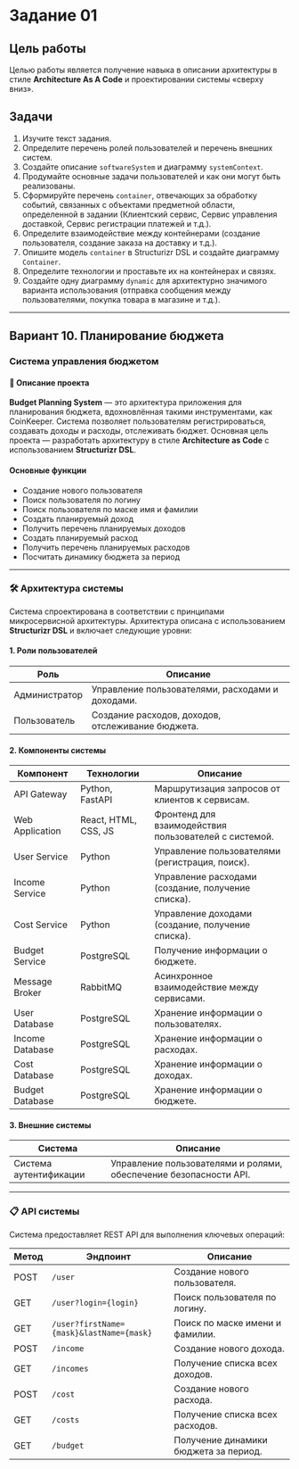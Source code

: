 # Задание 01

## Цель работы
Целью работы является получение навыка в описании архитектуры в стиле **Architecture As A Code** и проектировании системы «сверху вниз».

## Задачи
1. Изучите текст задания.
2. Определите перечень ролей пользователей и перечень внешних систем.
3. Создайте описание `softwareSystem` и диаграмму `systemContext`.
4. Продумайте основные задачи пользователей и как они могут быть реализованы.
5. Сформируйте перечень `container`, отвечающих за обработку событий, связанных с объектами предметной области, определенной в задании (Клиентский сервис, Сервис управления доставкой, Сервис регистрации платежей и т.д.).
6. Определите взаимодействие между контейнерами (создание пользователя, создание заказа на доставку и т.д.).
7. Опишите модель `container` в Structurizr DSL и создайте диаграмму `Container`.
8. Определите технологии и проставьте их на контейнерах и связях.
9. Создайте одну диаграмму `dynamic` для архитектурно значимого варианта использования (отправка сообщения между пользователями, покупка товара в магазине и т.д.).

---

## Вариант 10. Планирование бюджета

### Система управления бюджетом

#### 📜 Описание проекта
**Budget Planning System** — это архитектура приложения для планирования бюджета, вдохновлённая такими инструментами, как CoinKeeper. Система позволяет пользователям регистрироваться, создавать доходы и расходы, отслеживать бюджет. Основная цель проекта — разработать архитектуру в стиле **Architecture as Code** с использованием **Structurizr DSL**.

#### Основные функции
- Создание нового пользователя 
- Поиск пользователя по логину 
- Поиск пользователя по маске имя и фамилии
- Создать планируемый доход
- Получить перечень планируемых доходов
- Создать планируемый расход
- Получить перечень планируемых расходов
- Посчитать динамику бюджета за период

---

### 🛠️ Архитектура системы
Система спроектирована в соответствии с принципами микросервисной архитектуры. Архитектура описана с использованием **Structurizr DSL** и включает следующие уровни:

#### 1. Роли пользователей
| Роль          | Описание                                                                |
|---------------|-------------------------------------------------------------------------|
| Администратор | Управление пользователями, расходами и доходами.                           |
| Пользователь  | Создание расходов, доходов, отслеживание бюджета.                          |

#### 2. Компоненты системы
| Компонент            | Технологии       | Описание                                                                 |
|-----------------------|------------------|-------------------------------------------------------------------------|
| API Gateway           | Python, FastAPI         | Маршрутизация запросов от клиентов к сервисам.                          |
| Web Application       | React, HTML, CSS, JS | Фронтенд для взаимодействия пользователей с системой.               |
| User Service          | Python        | Управление пользователями (регистрация, поиск).                         |
| Income Service        | Python         | Управление расходами (создание, получение списка).                         |
| Cost Service          | Python         | Управление доходами (создание, получение списка).                     |
| Budget Service         | PostgreSQL       | Получение информации о бюджете.                                          |
| Message Broker        | RabbitMQ         | Асинхронное взаимодействие между сервисами.                             |
| User Database         | PostgreSQL       | Хранение информации о пользователях.                                    |
| Income Database       | PostgreSQL       | Хранение информации о расходах.                                            |
| Cost Database         | PostgreSQL       | Хранение информации о доходах.                                          |
| Budget Database         | PostgreSQL       | Хранение информации о бюджете.                                          |

#### 3. Внешние системы
| Система               | Описание                                                                 |
|-----------------------|-------------------------------------------------------------------------|
| Система аутентификации | Управление пользователями и ролями, обеспечение безопасности API.       |

---

### 📋 API системы
Система предоставляет REST API для выполнения ключевых операций:

| Метод | Эндпоинт                          | Описание                                     |
|-------|-----------------------------------|----------------------------------------------|
| POST  | `/user`                           | Создание нового пользователя.                |
| GET   | `/user?login={login}`             | Поиск пользователя по логину.                |
| GET   | `/user?firstName={mask}&lastName={mask}` | Поиск по маске имени и фамилии.       |
| POST  | `/income`                         | Создание нового дохода.                         |
| GET   | `/incomes`                        | Получение списка всех доходов.                 |
| POST  | `/cost`                           | Создание нового расхода.                     |
| GET   | `/costs`                          | Получение списка всех расходов.              |
| GET   | `/budget`                          | Получение динамики бюджета за период.              |

